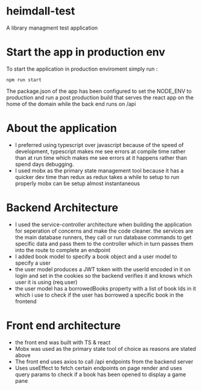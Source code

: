 # heimdall-test
A library managment test application
# Start the app in production env
To start the application in production enviroment simply run :
```
npm run start
```
The package.json of the app has been configured to set the NODE_ENV to production and run a post production build that serves the react app on the home of the domain while the back end runs on /api

# About the application
- I preferred using typescript over javascript because of the speed of development, typescript makes me see errors at compile time rather than at run time which makes me see errors at it happens rather than spend days debugging.
- I used mobx as the primary state management tool because it has a quicker dev time than redux as redux takes a while to setup to run properly mobx can be setup almost instantaneous

# Backend Architecture
- I used the service-controller architecture when building the application for seperation of concerns and make the code cleaner. the services are the main database runners, they call or run database commands to get specific data and pass them to the controller which in turn passes them into the route to complete an endpoint
- I added book model to specify a book object and a user model to specify a user
- the user model produces a JWT token with the userId encoded in it on login and set in the cookies so the backend verifies it and knows which user it is using (req.user)
- the user model has a borrowedBooks property with a list of book Ids in it which i use to check if the user has borrowed a specific book in the frontend

# Front end architecture
- the front end was built with TS & react
- Mobx was used as the primary state tool of choice as reasons are stated above
- The front end uses axios to call /api endpoints from the backend server
- Uses useEffect to fetch certain endpoints on page render and uses query params to check if a book has been opened to display a game pane
